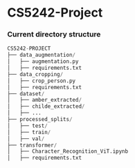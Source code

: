 # CS5242-Project



### Current directory structure

```python
CS5242-PROJECT
├── data_augmentation/
│   ├── augmentation.py
│   ├── requirements.txt
├── data_cropping/
│   ├── crop_person.py
│   ├── requirements.txt
├── dataset/
│   ├── amber_extracted/
│   ├── childe_extracted/
│   ├── ...
├── processed_splits/
│   ├── test/
│   ├── train/
│   ├── val/
├── transformer/
│   ├── Character_Recognition_ViT.ipynb
│   ├── requirements.txt
```
